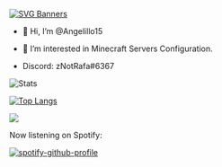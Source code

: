 [![SVG Banners](https://svg-banners.vercel.app/api?type=origin&text1=Angelillo15&text2=Java%20developer&width=800&height=400)](https://github.com/Akshay090/svg-banners)

- 👋 Hi, I’m @Angelillo15
- 👀 I’m interested in Minecraft Servers Configuration.

- Discord: zNotRafa#6367

![Stats](https://github-readme-stats.vercel.app/api?username=zNotRafa&theme=nightowl&show_icons=true)

[![Top Langs](https://github-readme-stats.vercel.app/api/top-langs/?username=zNotRafa&layout=compact&theme=nightowl)](https://angelillo15.es)

![](https://komarev.com/ghpvc/?username=zNotRafa&color=blueviolet)


Now listening on Spotify:

[![spotify-github-profile](https://spotify-github-profile.vercel.app/api/view?uid=zNotRafa&cover_image=true&theme=default&bar_color=53b14f&bar_color_cover=false)](https://spotify-github-profile.vercel.app/api/view?uid=zNotRafa&redirect=true)
